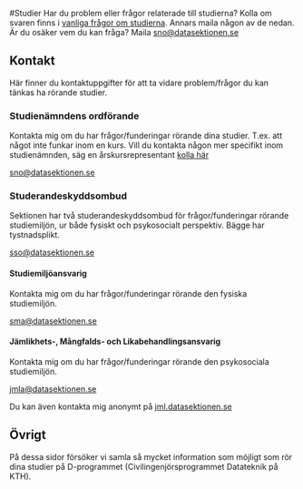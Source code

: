 #Studier
Har du problem eller frågor relaterade till studierna? Kolla om svaren finns i [vanliga frågor om studierna](/studier/faq).
Annars maila någon av de nedan. Är du osäker vem du kan fråga? Maila [sno@datasektionen.se](mailto:sno@datasektionen.se)

## Kontakt
Här finner du kontaktuppgifter för att ta vidare problem/frågor du kan tänkas ha rörande studier.

### Studienämndens ordförande
Kontakta mig om du har frågor/funderingar rörande dina studier. T.ex. att något inte funkar inom en kurs. Vill du kontakta någon mer specifikt inom studienämnden, säg en årskursrepresentant [kolla här](/namnder/studienamnden#kontakt)

[sno@datasektionen.se](mailto:sno@datasektionen.se)

### Studerandeskyddsombud
Sektionen har två studerandeskyddsombud för frågor/funderingar rörande studiemiljön, ur både fysiskt och psykosocialt perspektiv. Bägge har tystnadsplikt. 

[sso@datasektionen.se](mailto:sso@datasektionen.se)

#### Studiemiljöansvarig
Kontakta mig om du har frågor/funderingar rörande den fysiska studiemiljön. 

[sma@datasektionen.se](mailto:sma@datasektionen.se)

#### Jämlikhets-, Mångfalds- och Likabehandlingsansvarig
Kontakta mig om du har frågor/funderingar rörande den psykosociala studiemiljön. 

[jmla@datasektionen.se](mailto:jmla@datasektionen.se)

Du kan även kontakta mig anonymt på [jml.datasektionen.se](https://jml.datasektionen.se/)

## Övrigt
På dessa sidor försöker vi samla så mycket information som möjligt som
rör dina studier på D-programmet (Civilingenjörsprogrammet Datateknik på KTH).
